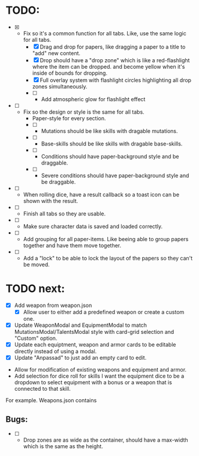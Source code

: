 # TODO:
* [x] - Fix so it's a common function for all tabs. Like, use the same logic for all tabs.
    * [x] Drag and drop for papers, like dragging a paper to a title to "add" new content.
    * [x] Drop should have a "drop zone" which is like a red-flashlight where the item can be dropped. and become yellow when it's inside of bounds for dropping.
    * [x] Full overlay system with flashlight circles highlighting all drop zones simultaneously.
    * [ ] - Add atmospheric glow for flashlight effect
* [ ] - Fix so the design or style is the same for all tabs.
    * Paper-style for every section.
    * [ ] - Mutations should be like skills with dragable mutations.
    * [ ] - Base-skills should be like skills with dragable base-skills.
    * [ ] - Conditions should have paper-background style and be draggable.
    * [ ] - Severe conditions should have paper-background style and be draggable.
* [ ] - When rolling dice, have a result callback so a toast icon can be shown with the result.


* [ ] - Finish all tabs so they are usable.
* [ ] - Make sure character data is saved and loaded correctly.
* [ ] - Add grouping for all paper-items. Like beeing able to group papers together and have them move together.
* [ ] - Add a "lock" to be able to lock the layout of the papers so they can't be moved.

# TODO next:
* [x] Add weapon from weapon.json
    * [x] Allow user to either add a predefined weapon or create a custom one.
* [x] Update WeaponModal and EquipmentModal to match MutationsModal/TalentsModal style with card-grid selection and "Custom" option.
* [x] Update each equiptment, weapon and armor cards to be editable directly instead of using a modal. 
* [x] Update "Anpassad" to just add an empty card to edit.
* Allow for modification of existing weapons and equipment and armor.
* Add selection for dice roll for skills I want the equipment dice to be a dropdown to select equipment with a bonus or a weapon that is connected to that skill.

For example.
Weapons.json contains 


## Bugs:
* [ ] - Drop zones are as wide as the container, should have a max-width which is the same as the height.

